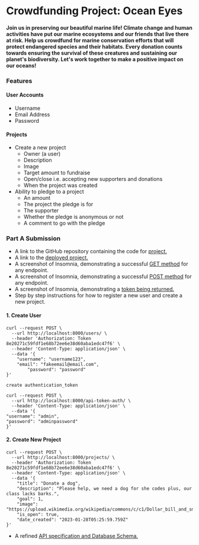 # Crowdfunding Project: Ocean Eyes

#### Join us in preserving our beautiful marine life! Climate change and human activities have put our marine ecosystems and our friends that live there at risk. Help us crowdfund for marine conservation efforts that will protect endangered species and their habitats. Every donation counts towards ensuring the survival of these creatures and sustaining our planet's biodiversity. Let's work together to make a positive impact on our oceans!


### Features
#### User Accounts
- Username
- Email Address
- Password
#### Projects
- Create a new project
    - Owner (a user)
    - Description
    - Image
    - Target amount to fundraise
    - Open/close i.e. accepting new supporters and donations
    - When the project was created
- Ability to pledge to a project
    - An amount
    - The project the pledge is for
    - The supporter
    - Whether the pledge is anonymous or not
    - A comment to go with the pledge




### Part A Submission
- A link to the GitHub repository containing the code for [project.](https://github.com/SheCodesAus/she-codes-crowdfunding-api-project-adriannachong)
- A link to the [deployed project.](https://dark-darkness-9221.fly.dev/projects/)
- A screenshot of Insomnia, demonstrating a successful [GET method](https://github.com/SheCodesAus/she-codes-crowdfunding-api-project-adriannachong/blob/main/screenshot%20-%20get%20method.png) for any endpoint.
- A screenshot of Insomnia, demonstrating a successful [POST method](https://github.com/SheCodesAus/she-codes-crowdfunding-api-project-adriannachong/blob/main/screenshot%20-%20post%20method.png) for any endpoint.
- A screenshot of Insomnia, demonstrating a [token being returned.](https://github.com/SheCodesAus/she-codes-crowdfunding-api-project-adriannachong/blob/main/screenshot%20-%20token%20returned.png)
- Step by step instructions for how to register a new user and create a new project. 
#### 1. Create User
```
curl --request POST \
  --url http://localhost:8000/users/ \
  --header 'Authorization: Token 8e20271c59fdf1e68b72ee6e38d60aba1edc47f6' \
  --header 'Content-Type: application/json' \
  --data '{
    "username": "username123",
    "email": "fakeemail@email.com",
		"password": "password"
}'

create authentication_token

curl --request POST \
  --url http://localhost:8000/api-token-auth/ \
  --header 'Content-Type: application/json' \
  --data '{
"username": "admin",
"password": "adminpassword"
}'
```
#### 2. Create New Project 
```
curl --request POST \
  --url http://localhost:8000/projects/ \
  --header 'Authorization: Token 8e20271c59fdf1e68b72ee6e38d60aba1edc47f6' \
  --header 'Content-Type: application/json' \
  --data '{
	"title": "Donate a dog",
	"description": "Please help, we need a dog for she codes plus, our class lacks barks.",
	"goal": 1,
	"image": "https://upload.wikimedia.org/wikipedia/commons/c/c1/Dollar_bill_and_small_change.jpg",
	"is_open": true,
	"date_created": "2023-01-28T05:25:59.759Z"
}'
```
- A refined [API specification and Database Schema.](https://docs.google.com/document/d/1xWHVMj9vnV-NbYiie3esstoxiwoudotASchv9ftUuDg/edit?usp=sharing)


